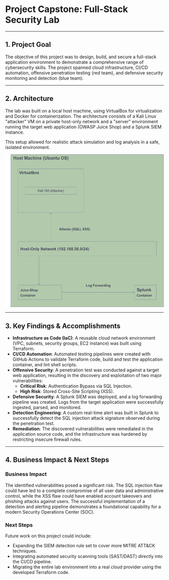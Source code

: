 # Project Capstone: Full-Stack Security Lab

---

## 1. Project Goal

The objective of this project was to design, build, and secure a full-stack application environment to demonstrate a comprehensive range of cybersecurity skills. The project spanned cloud infrastructure, CI/CD automation, offensive penetration testing (red team), and defensive security monitoring and detection (blue team).

---

## 2. Architecture

The lab was built on a local host machine, using VirtualBox for virtualization and Docker for containerization. The architecture consists of a Kali Linux "attacker" VM on a private host-only network and a "server" environment running the target web application (OWASP Juice Shop) and a Splunk SIEM instance.

This setup allowed for realistic attack simulation and log analysis in a safe, isolated environment.

![Project Architecture Diagram](assets/architecture.png)

---

## 3. Key Findings & Accomplishments

* **Infrastructure as Code (IaC)**: A reusable cloud network environment (VPC, subnets, security groups, EC2 instance) was built using Terraform.
* **CI/CD Automation**: Automated testing pipelines were created with GitHub Actions to validate Terraform code, build and test the application container, and lint shell scripts.
* **Offensive Security**: A penetration test was conducted against a target web application, resulting in the discovery and exploitation of two major vulnerabilities:
    * **Critical Risk**: Authentication Bypass via SQL Injection.
    * **High Risk**: Stored Cross-Site Scripting (XSS).
* **Defensive Security**: A Splunk SIEM was deployed, and a log forwarding pipeline was created. Logs from the target application were successfully ingested, parsed, and monitored.
* **Detection Engineering**: A custom real-time alert was built in Splunk to successfully detect the SQL injection attack signature observed during the penetration test.
* **Remediation**: The discovered vulnerabilities were remediated in the application source code, and the infrastructure was hardened by restricting insecure firewall rules.

---

## 4. Business Impact & Next Steps

### Business Impact

The identified vulnerabilities posed a significant risk. The SQL injection flaw could have led to a complete compromise of all user data and administrative control, while the XSS flaw could have enabled account takeovers and phishing attacks against users. The successful implementation of a detection and alerting pipeline demonstrates a foundational capability for a modern Security Operations Center (SOC).

### Next Steps

Future work on this project could include:
* Expanding the SIEM detection rule set to cover more MITRE ATT&CK techniques.
* Integrating automated security scanning tools (SAST/DAST) directly into the CI/CD pipeline.
* Migrating the entire lab environment into a real cloud provider using the developed Terraform code.
